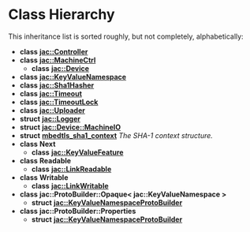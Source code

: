 
# Class Hierarchy

This inheritance list is sorted roughly, but not completely, alphabetically:


* **class** [**jac::Controller**](classjac_1_1Controller.md) 
* **class** [**jac::MachineCtrl**](classjac_1_1MachineCtrl.md)     
    * **class** [**jac::Device**](classjac_1_1Device.md) 
* **class** [**jac::KeyValueNamespace**](classjac_1_1KeyValueNamespace.md) 
* **class** [**jac::Sha1Hasher**](classjac_1_1Sha1Hasher.md) 
* **class** [**jac::Timeout**](classjac_1_1Timeout.md) 
* **class** [**jac::TimeoutLock**](classjac_1_1TimeoutLock.md) 
* **class** [**jac::Uploader**](classjac_1_1Uploader.md) 
* **struct** [**jac::Logger**](structjac_1_1Logger.md) 
* **struct** [**jac::Device::MachineIO**](structjac_1_1Device_1_1MachineIO.md) 
* **struct** [**mbedtls\_sha1\_context**](structmbedtls__sha1__context.md) _The SHA-1 context structure._ 
* **class** **Next**    
    * **class** [**jac::KeyValueFeature**](classjac_1_1KeyValueFeature.md) 
* **class** **Readable**    
    * **class** [**jac::LinkReadable**](classjac_1_1LinkReadable.md) 
* **class** **Writable**    
    * **class** [**jac::LinkWritable**](classjac_1_1LinkWritable.md) 
* **class** **jac::ProtoBuilder::Opaque< jac::KeyValueNamespace >**    
    * **struct** [**jac::KeyValueNamespaceProtoBuilder**](structjac_1_1KeyValueNamespaceProtoBuilder.md) 
* **class** **jac::ProtoBuilder::Properties**    
    * **struct** [**jac::KeyValueNamespaceProtoBuilder**](structjac_1_1KeyValueNamespaceProtoBuilder.md) 

